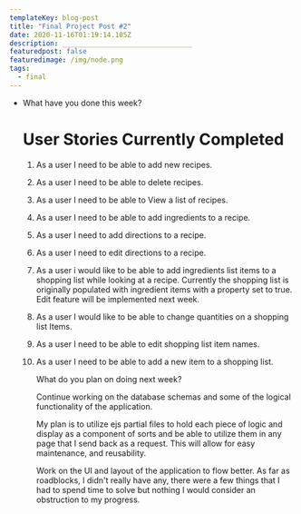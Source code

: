```yaml
---
templateKey: blog-post
title: "Final Project Post #2"
date: 2020-11-16T01:19:14.105Z
description: ________________________________
featuredpost: false
featuredimage: /img/node.png
tags:
  - final
---
```

* What have you done this week?

  # User Stories Currently Completed

  1. As a user I need to be able to add new recipes.
  2. As a user I need to be able to delete recipes.
  3. As a user I need to be able to View a list of recipes.
  4. As a user I need to be able to add ingredients to a recipe.
  5. As a user I need to add directions to a recipe.
  6. As a user I need to edit directions to a recipe.
  7. As a user i would like to be able to add ingredients list items to a shopping list while looking at a recipe. Currently the shopping list is originally populated with ingredient items with a property set to true. Edit feature will be implemented next week.
  8. As a user I would like to be able to change quantities on a shopping list Items.
  9. As a user I need to be able to edit shopping list item names.
  10. As a user I need to be able to add a new item to a shopping list.

      What do you plan on doing next week?

      Continue working on the database schemas and some of the logical functionality of the application. 

      My plan is to utilize ejs partial files to hold each piece of logic and display as a component of sorts and be able to utilize them in any page that I send back as a request. This will allow for easy maintenance, and reusability.

      Work on the UI and layout of the application to flow better. As far as roadblocks, I didn't really have any, there were a few things that I had to spend time to solve but nothing I would consider an obstruction to my progress.